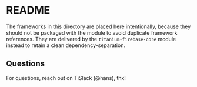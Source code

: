 # README

The frameworks in this directory are placed here intentionally, because they should not be packaged with the module
to avoid duplicate framework references. They are delivered by the `titanium-firebase-core` module instead to retain
a clean dependency-separation.

## Questions
For questions, reach out on TiSlack (@hans), thx!
